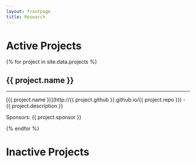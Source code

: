 ```yaml
---
layout: frontpage
title: Research
---
```


# Active Projects

{% for project in site.data.projects %}

## {{ project.name }}

-----

[{{ project.name }}](http://{{ project.github }}.github.io/{{ project.repo }}) - {{ project.description }}

Sponsors: {{ project.sponsor }}

{% endfor %}

# Inactive Projects

